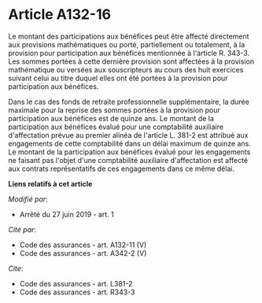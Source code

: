 # Article A132-16

Le montant des participations aux bénéfices peut être affecté directement aux provisions mathématiques ou porté,
partiellement ou totalement, à la provision pour participation aux bénéfices mentionnée à l'article R. 343-3. Les sommes
portées à cette dernière provision sont affectées à la provision mathématique ou versées aux souscripteurs au cours des huit
exercices suivant celui au titre duquel elles ont été portées à la provision pour participation aux bénéfices. 

Dans le cas des fonds de retraite professionnelle supplémentaire, la durée maximale pour la reprise des sommes portées à la
provision pour participation aux bénéfices est de quinze ans. Le montant de la participation aux bénéfices évalué pour une
comptabilité auxiliaire d'affectation prévue au premier alinéa de l'article L. 381-2 est attribué aux engagements de cette
comptabilité dans un délai maximum de quinze ans. Le montant de la participation aux bénéfices évalué pour les engagements ne
faisant pas l'objet d'une comptabilité auxiliaire d'affectation est affecté aux contrats représentatifs de ces engagements
dans ce même délai.

**Liens relatifs à cet article**

_Modifié par_:

  - Arrêté du 27 juin 2019 - art. 1

_Cité par_:

  - Code des assurances - art. A132-11 (V)
  - Code des assurances - art. A342-2 (V)

_Cite_:

  - Code des assurances - art. L381-2
  - Code des assurances - art. R343-3
